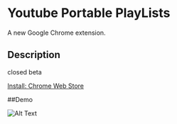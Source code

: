 Youtube Portable PlayLists
====

A new Google Chrome extension.

## Description

closed beta

[Install: Chrome Web Store](https://chrome.google.com/webstore/detail/youtube-portable-playlist/dkjfbakhjnflmkfbnlhmgmglifaokdcb)

##Demo

![Alt Text](https://tsuyuno.github.io/resources/YoutubePortablePlayLists.png)
